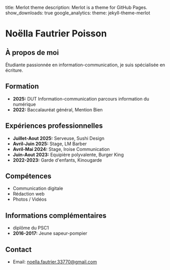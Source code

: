 title: Merlot theme
description: Merlot is a theme for GitHub Pages.
show_downloads: true
google_analytics:
theme: jekyll-theme-merlot

# Noëlla Fautrier Poisson

## À propos de moi
Étudiante passionnée en information-communication, je suis spécialisée en écriture.

## Formation
- **2025:** DUT Information-communication parcours information du numérique
- **2022:** Baccalauréat général, Mention Bien

## Expériences professionnelles
- **Juillet-Aout 2025:** Serveuse, Sushi Design
- **Avril-Juin 2025:** Stage, LM Barber
- **Avril-Mai 2024:** Stage, Iroise Communication
- **Juin-Aout 2023:** Equipière polyvalente, Burger King
- **2022-2023:** Garde d'enfants, Kinougarde

## Compétences
- Communication digitale
- Rédaction web
- Photos / Vidéos

 ## Informations complémentaires
- diplôme du PSC1
- **2016-2017:** Jeune sapeur-pompier

## Contact
- Email: noella.fautrier.33770@gmail.com
